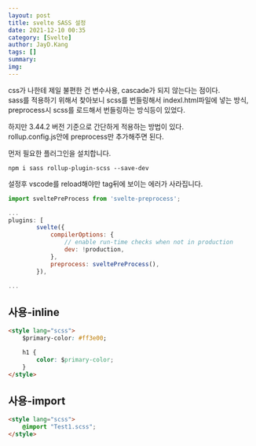 ```yaml
---
layout: post
title: svelte SASS 설정
date: 2021-12-10 00:35
category: [Svelte]
author: JayD.Kang 
tags: []
summary: 
img: 
---
```


css가 나한테 제일 불편한 건 변수사용, cascade가 되지 않는다는 점이다.  
sass를 적용하기 위해서 찾아보니 scss를 번들링해서 indexl.html파일에 넣는 방식,   
preprocess시 scss를 로드해서 번들링하는 방식등이 있었다.

하지만 3.44.2 버전 기준으로 간단하게 적용하는 방법이 있다.  
rollup.config.js안에 preprocess만 추가해주면 된다. 

먼저 필요한 플러그인을 설치합니다.

```sheel
npm i sass rollup-plugin-scss --save-dev
```
설정후 vscode를 reload해야만 tag뒤에 보이는 에러가 사라집니다.

```javascript
import sveltePreProcess from 'svelte-preprocess';

...
plugins: [
		svelte({
			compilerOptions: {
				// enable run-time checks when not in production
				dev: !production,
			},
			preprocess: sveltePreProcess(),
		}),

...
```   

## 사용-inline
```html
<style lang="scss">
	$primary-color: #ff3e00;

	h1 {
		color: $primary-color;
	}
</style>
```

## 사용-import
```html
<style lang="scss">
	@import "Test1.scss";
</style>
```

